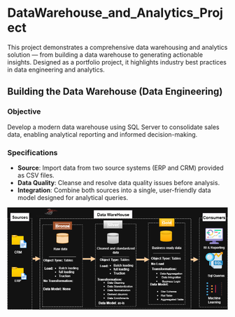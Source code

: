 # DataWarehouse_and_Analytics_Project

This project demonstrates a comprehensive data warehousing and analytics solution — from building a data warehouse to generating actionable insights. Designed as a portfolio project, it highlights industry best practices in data engineering and analytics.

## Building the Data Warehouse (Data Engineering)

### Objective
Develop a modern data warehouse using SQL Server to consolidate sales data, enabling analytical reporting and informed decision-making.

### Specifications
- **Source**: Import data from two source systems (ERP and CRM) provided as CSV files.  
- **Data Quality**: Cleanse and resolve data quality issues before analysis.  
- **Integration**: Combine both sources into a single, user-friendly data model designed for analytical queries.


![Data Warehouse Architecture](Architecture_drawing.drawio.png)
